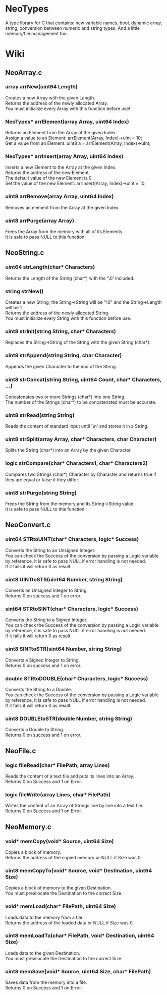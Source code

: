 # NeoTypes
A type library for C that contains: new variable names, bool, dynamic array, string, conversion between numeric and string types. And a little memory/file management too.

# Wiki

## NeoArray.c

### array arrNew(uint64 Length)
Creates a new Array with the given Length.\
Returns the address of the newly allocated Array.\
You must initialize every Array with this function before use!

### NeoTypes* arrElement(array Array, uint64 Index)
Returns an Element from the Array at the given Index.\
Assign a value to an Element: arrElement(Array, Index)->uInt = 10;\
Get a value from an Element: uint8 a = arrElement(Array, Index)->uInt;

### NeoTypes* arrInsert(array Array, uint64 Index)
Inserts a new Element to the Array at the given Index.\
Returns the address of the new Element.\
The default value of the new Element is 0.\
Set the value of the new Element: arrInsert(Array, Index)->uInt = 10;

### uint8 arrRemove(array Array, uint64 Index)
Removes an element from the Array at the given Index.

### uint8 arrPurge(array Array)
Frees the Array from the memory with all of its Elements.\
It is safe to pass NULL to this function.

## NeoString.c

### uint64 strLength(char* Characters)
Returns the Length of the String (char*) with the '\0' included.

### string strNew()
Creates a new String, the String->String will be "\0" and the String->Length will be 1.\
Returns the address of the newly allocated String.\
You must initialize every String with this function before use.

### uint8 strInit(string String, char* Characters)
Replaces the String->String of the String with the given String (char*).

### uint8 strAppend(string String, char Character)
Appends the given Character to the end of the String.

### uint8 strConcat(string String, uint64 Count, char* Characters, ...)
Concatenates two or more Strings (char*) into one String.\
The number of the Strings (char*) to be concatenated must be accurate.

### uint8 strRead(string String)
Reads the content of standard input until '\n' and stores it in a String.

### uint8 strSplit(array Array, char* Characters, char Character)
Splits the String (char*) into an Array by the given Character.

### logic strCompare(char* Characters1, char* Characters2)
Compares two Strings (char*) Character by Character and returns true if they are equal or false if they differ.

### uint8 strPurge(string String)
Frees the String from the memory and its String->String value.\
It is safe to pass NULL to this function.

## NeoConvert.c

### uint64 STRtoUINT(char* Characters, logic* Success)
Converts the String to an Unsigned Integer.\
You can check the Success of the conversion by passing a Logic variable by reference, it is safe to pass NULL if error handling is not needed.\
If it fails it will return 0 as result.

### uint8 UINTtoSTR(uint64 Number, string String)
Converts an Unsigned Integer to String.\
Returns 0 on success and 1 on error.

### sint64 STRtoSINT(char* Characters, logic* Success)
Converts the String to a Signed Integer.\
You can check the Success of the conversion by passing a Logic variable by reference, it is safe to pass NULL if error handling is not needed.\
If it fails it will return 0 as result.

### uint8 SINTtoSTR(sint64 Number, string String)
Converts a Signed Integer to String.\
Returns 0 on success and 1 on error.

### double STRtoDOUBLE(char* Characters, logic* Success)
Converts the String to a Double.\
You can check the Success of the conversion by passing a Logic variable by reference, it is safe to pass NULL if error handling is not needed.\
If it fails it will return 0 as result.

### uint8 DOUBLEtoSTR(double Number, string String)
Converts a Double to String.\
Returns 0 on success and 1 on error.

## NeoFile.c

### logic fileRead(char* FilePath, array Lines)
Reads the content of a text file and puts its lines into an Array.\
Returns 0 on Success and 1 on Error.

### logic fileWrite(array Lines, char* FilePath)
Writes the content of an Array of Strings line by line into a text file.\
Returns 0 on Success and 1 on Error.

## NeoMemory.c

### void* memCopy(void* Source, uint64 Size)
Copies a block of memory.\
Returns the address of the copied memory or NULL if Size was 0.

### uint8 memCopyTo(void* Source, void* Destination, uint64 Size)
Copies a block of memory to the given Destination.\
You must preallocate the Destination to the correct Size.

### void* memLoad(char* FilePath, uint64 Size)
Loads data to the memory from a file.\
Returns the address of the loaded data or NULL if Size was 0.

### uint8 memLoadTo(char* FilePath, void* Destination, uint64 Size)
Loads data to the given Destination.\
You must preallocate the Destination to the correct Size.

### uint8 memSave(void* Source, uint64 Size, char* FilePath)
Saves data from the memory into a file.\
Returns 0 on Success and 1 on Error.